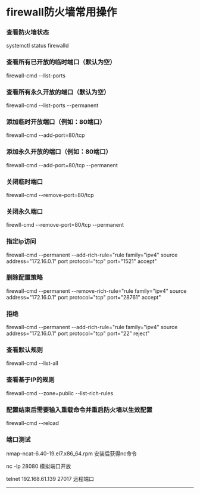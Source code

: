 # firewall防火墙常用操作
### 查看防火墙状态
systemctl status firewalld
### 查看所有已开放的临时端口（默认为空）
firewall-cmd --list-ports
### 查看所有永久开放的端口（默认为空）
firewall-cmd --list-ports --permanent
### 添加临时开放端口（例如：80端口）
 firewall-cmd --add-port=80/tcp
### 添加永久开放的端口（例如：80端口）
 firewall-cmd --add-port=80/tcp --permanent
### 关闭临时端口
 firewall-cmd --remove-port=80/tcp
### 关闭永久端口
 firewll-cmd --remove-port=80/tcp --permanent

### 指定ip访问
firewall-cmd --permanent --add-rich-rule="rule family="ipv4" source address="172.16.0.1" port protocol="tcp" port="1521" accept"

### 删除配置策略

firewall-cmd --permanent --remove-rich-rule="rule family="ipv4" source address="172.16.0.1" port protocol="tcp" port="28761" accept"
### 拒绝
firewall-cmd --permanent --add-rich-rule="rule family="ipv4" source address="172.16.0.1" port protocol="tcp" port="22" reject"

### 查看默认规则
firewall-cmd --list-all

### 查看基于IP的规则
firewall-cmd --zone=public --list-rich-rules

### 配置结束后需要输入重载命令并重启防火墙以生效配置
 firewall-cmd --reload

 
### 端口测试

nmap-ncat-6.40-19.el7.x86_64.rpm  安装后获得nc命令

nc -lp 28080 模拟端口开放

telnet 192.168.61.139 27017  远程端口

---